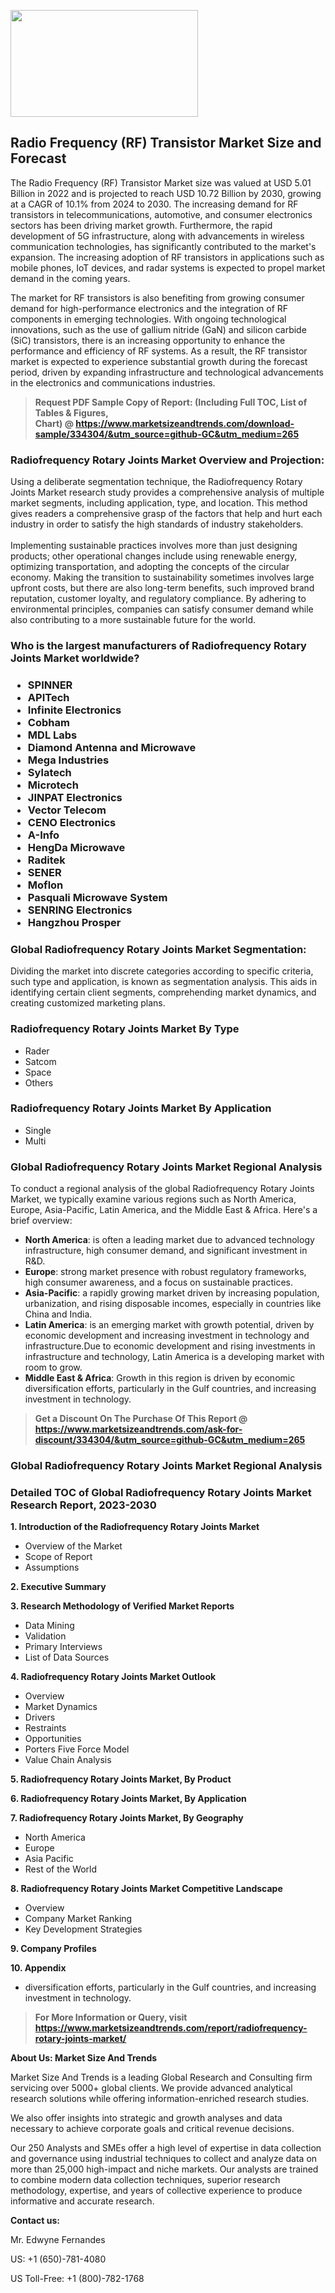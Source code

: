 <p><img class="alignnone size-medium wp-image-20088" src="https://ffe5etoiles.com/wp-content/uploads/2024/12/MST1-300x171.png" alt="" width="300" height="171" /></p><h2>Radio Frequency (RF) Transistor Market Size and Forecast</h2><p>The Radio Frequency (RF) Transistor Market size was valued at USD 5.01 Billion in 2022 and is projected to reach USD 10.72 Billion by 2030, growing at a CAGR of 10.1% from 2024 to 2030. The increasing demand for RF transistors in telecommunications, automotive, and consumer electronics sectors has been driving market growth. Furthermore, the rapid development of 5G infrastructure, along with advancements in wireless communication technologies, has significantly contributed to the market's expansion. The increasing adoption of RF transistors in applications such as mobile phones, IoT devices, and radar systems is expected to propel market demand in the coming years.</p><p>The market for RF transistors is also benefiting from growing consumer demand for high-performance electronics and the integration of RF components in emerging technologies. With ongoing technological innovations, such as the use of gallium nitride (GaN) and silicon carbide (SiC) transistors, there is an increasing opportunity to enhance the performance and efficiency of RF systems. As a result, the RF transistor market is expected to experience substantial growth during the forecast period, driven by expanding infrastructure and technological advancements in the electronics and communications industries.</p></p><blockquote id="" class=""><strong>Request PDF Sample Copy of Report: (Including Full TOC, List of Tables &amp; Figures, Chart)&nbsp;@&nbsp;<strong><a href="https://www.marketsizeandtrends.com/download-sample/334304/&utm_source=github-GC&utm_medium=265" target="_blank">https://www.marketsizeandtrends.com/download-sample/334304/&utm_source=github-GC&utm_medium=265</a></strong></strong></blockquote><h3 id="" class="">Radiofrequency Rotary Joints Market&nbsp;Overview and Projection:</h3><p id="" class="">Using a deliberate segmentation technique, the Radiofrequency Rotary Joints Market research study provides a comprehensive analysis of multiple market segments, including application, type, and location. This method gives readers a comprehensive grasp of the factors that help and hurt each industry in order to satisfy the high standards of industry stakeholders. <br /> <br />Implementing sustainable practices involves more than just designing products; other operational changes include using renewable energy, optimizing transportation, and adopting the concepts of the circular economy. Making the transition to sustainability sometimes involves large upfront costs, but there are also long-term benefits, such improved brand reputation, customer loyalty, and regulatory compliance. By adhering to environmental principles, companies can satisfy consumer demand while also contributing to a more sustainable future for the world.</p><h3 id="" class="">Who is the largest manufacturers of&nbsp;Radiofrequency Rotary Joints Market worldwide?</h3><h3 class=""><p><ul><li>SPINNER </li><li> APITech </li><li> Infinite Electronics </li><li> Cobham </li><li> MDL Labs </li><li> Diamond Antenna and Microwave </li><li> Mega Industries </li><li> Sylatech </li><li> Microtech </li><li> JINPAT Electronics </li><li> Vector Telecom </li><li> CENO Electronics </li><li> A-Info </li><li> HengDa Microwave </li><li> Raditek </li><li> SENER </li><li> Moflon </li><li> Pasquali Microwave System </li><li> SENRING Electronics </li><li> Hangzhou Prosper</li></ul></p></h3><h3 id="" class="">Global&nbsp;Radiofrequency Rotary Joints Market Segmentation:</h3><p id="" class="">Dividing the market into discrete categories according to specific criteria, such type and application, is known as segmentation analysis. This aids in identifying certain client segments, comprehending market dynamics, and creating customized marketing plans.</p><h3 id="" class="">Radiofrequency Rotary Joints Market&nbsp;By Type</h3><p><p><ul><li>Rader</li><li> Satcom</li><li> Space</li><li> Others</p></li></ul></p></p><h3 id="" class="">Radiofrequency Rotary Joints Market&nbsp;By Application</h3><p class=""><p><ul><li>Single</li><li> Multi</li></ul></p></p><h3 id="" class="">Global Radiofrequency Rotary Joints Market Regional Analysis</h3><p id="" class="">To conduct a regional analysis of the global Radiofrequency Rotary Joints Market, we typically examine various regions such as North America, Europe, Asia-Pacific, Latin America, and the Middle East &amp; Africa. Here's a brief overview:</p><ul><li><strong>North America</strong>: is often a leading market due to advanced technology infrastructure, high consumer demand, and significant investment in R&amp;D.</li><li><strong>Europe</strong>: strong market presence with robust regulatory frameworks, high consumer awareness, and a focus on sustainable practices.</li><li><strong>Asia-Pacific</strong>: a rapidly growing market driven by increasing population, urbanization, and rising disposable incomes, especially in countries like China and India.</li><li><strong>Latin America</strong>: is an emerging market with growth potential, driven by economic development and increasing investment in technology and infrastructure.Due to economic development and rising investments in infrastructure and technology, Latin America is a developing market with room to grow.</li><li><strong>Middle East &amp; Africa</strong>: Growth in this region is driven by economic diversification efforts, particularly in the Gulf countries, and increasing investment in technology.</li></ul><blockquote id="" class=""><strong>Get a Discount On The Purchase Of This Report @ <strong><a href="https://www.marketsizeandtrends.com/ask-for-discount/334304/&utm_source=github-GC&utm_medium=265" target="_blank">https://www.marketsizeandtrends.com/ask-for-discount/334304/&utm_source=github-GC&utm_medium=265</a></strong></strong></blockquote><h3 id="" class="">Global Radiofrequency Rotary Joints Market Regional Analysis</h3><h3 id="" class="">Detailed TOC of Global Radiofrequency Rotary Joints Market Research Report, 2023-2030</h3><p id="" class=""><strong>1. Introduction of the Radiofrequency Rotary Joints Market</strong></p><ul><li>Overview of the Market</li><li>Scope of Report</li><li>Assumptions</li></ul><p id="" class=""><strong>2. Executive Summary</strong></p><p id="" class=""><strong>3. Research Methodology of Verified Market Reports</strong></p><ul><li>Data Mining</li><li>Validation</li><li>Primary Interviews</li><li>List of Data Sources</li></ul><p id="" class=""><strong>4. Radiofrequency Rotary Joints Market Outlook</strong></p><ul><li>Overview</li><li>Market Dynamics</li><li>Drivers</li><li>Restraints</li><li>Opportunities</li><li>Porters Five Force Model</li><li>Value Chain Analysis</li></ul><p id="" class=""><strong>5. Radiofrequency Rotary Joints Market, By Product</strong></p><p id="" class=""><strong>6. Radiofrequency Rotary Joints Market, By Application</strong></p><p id="" class=""><strong>7. Radiofrequency Rotary Joints Market, By Geography</strong></p><ul><li>North America</li><li>Europe</li><li>Asia Pacific</li><li>Rest of the World</li></ul><p id="" class=""><strong>8. Radiofrequency Rotary Joints Market Competitive Landscape</strong></p><ul><li>Overview</li><li>Company Market Ranking</li><li>Key Development Strategies</li></ul><p id="" class=""><strong>9. Company Profiles</strong></p><p id="" class=""><strong>10. Appendix</strong></p><ul><li>diversification efforts, particularly in the Gulf countries, and increasing investment in technology.</li></ul><blockquote id="" class=""><strong>For More Information or Query, visit <strong><strong><a href="https://www.marketsizeandtrends.com/report/radiofrequency-rotary-joints-market/" target="_blank">https://www.marketsizeandtrends.com/report/radiofrequency-rotary-joints-market/</a></strong></strong></strong></blockquote><p id="" class=""><strong>About Us: Market Size And Trends</strong></p><p id="" class="">Market Size And Trends is a leading Global Research and Consulting firm servicing over 5000+ global clients. We provide advanced analytical research solutions while offering information-enriched research studies.</p><p id="" class="">We also offer insights into strategic and growth analyses and data necessary to achieve corporate goals and critical revenue decisions.</p><p id="" class="">Our 250 Analysts and SMEs offer a high level of expertise in data collection and governance using industrial techniques to collect and analyze data on more than 25,000 high-impact and niche markets. Our analysts are trained to combine modern data collection techniques, superior research methodology, expertise, and years of collective experience to produce informative and accurate research.</p><p id="" class=""><strong>Contact us:</strong></p><p id="" class="">Mr. Edwyne Fernandes</p><p id="" class="">US: +1 (650)-781-4080</p><p id="" class="">US Toll-Free: +1 (800)-782-1768</p>
